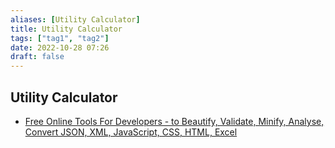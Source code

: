 ```yaml
---
aliases: [Utility Calculator]
title: Utility Calculator
tags: ["tag1", "tag2"]
date: 2022-10-28 07:26
draft: false
---
```


## Utility Calculator

- [Free Online Tools For Developers - to Beautify, Validate, Minify, Analyse, Convert JSON, XML, JavaScript, CSS, HTML, Excel](https://codebeautify.org/calculators/)
